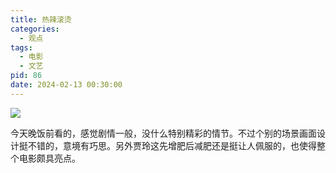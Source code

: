 ```yaml
---
title: 热辣滚烫
categories:
  - 观点
tags:
  - 电影
  - 文艺
pid: 86
date: 2024-02-13 00:30:00
---
```


![](https://cdn.pinlyu.com/posts/2024/86-movie-poster.webp)

今天晚饭前看的，感觉剧情一般，没什么特别精彩的情节。不过个别的场景画面设计挺不错的，意境有巧思。另外贾玲这先增肥后减肥还是挺让人佩服的，也使得整个电影颇具亮点。
<!-- more -->
